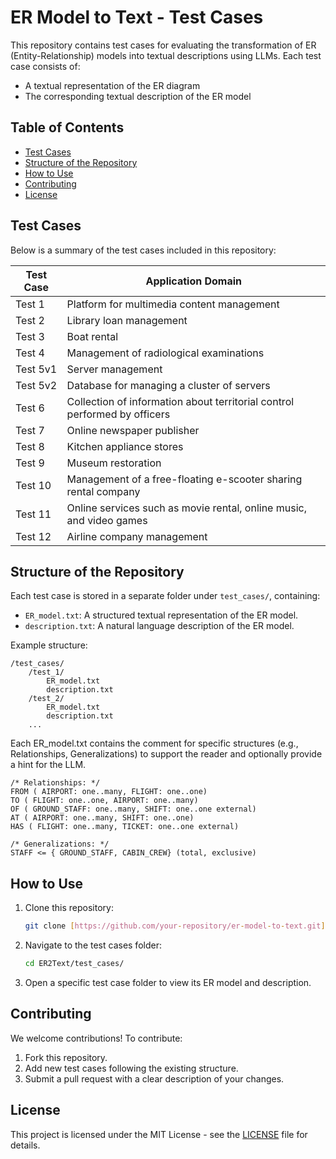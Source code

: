 # ER Model to Text - Test Cases

This repository contains test cases for evaluating the transformation of ER (Entity-Relationship) models into textual descriptions using LLMs. Each test case consists of:

- A textual representation of the ER diagram
- The corresponding textual description of the ER model

## Table of Contents

- [Test Cases](#test-cases)
- [Structure of the Repository](#structure-of-the-repository)
- [How to Use](#how-to-use)
- [Contributing](#contributing)
- [License](#license)

## Test Cases

Below is a summary of the test cases included in this repository:

| Test Case | Application Domain                                                        |
| --------- | ------------------------------------------------------------------------- |
| Test 1    | Platform for multimedia content management                                |
| Test 2    | Library loan management                                                   |
| Test 3    | Boat rental                                                               |
| Test 4    | Management of radiological examinations                                   |
| Test 5v1  | Server management                                                         |
| Test 5v2  | Database for managing a cluster of servers                                |
| Test 6    | Collection of information about territorial control performed by officers |
| Test 7    | Online newspaper publisher                                                |
| Test 8    | Kitchen appliance stores                                                  |
| Test 9    | Museum restoration                                                        |
| Test 10   | Management of a free-floating e-scooter sharing rental company            |
| Test 11   | Online services such as movie rental, online music, and video games       |
| Test 12   | Airline company management                                                |

## Structure of the Repository

Each test case is stored in a separate folder under `test_cases/`, containing:

- `ER_model.txt`: A structured textual representation of the ER model.
- `description.txt`: A natural language description of the ER model.

Example structure:

```
/test_cases/
    /test_1/
        ER_model.txt
        description.txt
    /test_2/
        ER_model.txt
        description.txt
    ...
```

Each ER_model.txt contains the comment for specific structures (e.g., Relationships, Generalizations) to support the reader and optionally provide a hint for the LLM.

```
/* Relationships: */
FROM ( AIRPORT: one..many, FLIGHT: one..one) 
TO ( FLIGHT: one..one, AIRPORT: one..many) 
OF ( GROUND_STAFF: one..many, SHIFT: one..one external) 
AT ( AIRPORT: one..many, SHIFT: one..one) 
HAS ( FLIGHT: one..many, TICKET: one..one external) 
```

```
/* Generalizations: */ 
STAFF <= { GROUND_STAFF, CABIN_CREW} (total, exclusive) 
```

## How to Use

1. Clone this repository:
   ```bash
   git clone [https://github.com/your-repository/er-model-to-text.git](https://github.com/AndreaAvignone/ER2Text.git)
   ```
2. Navigate to the test cases folder:
   ```bash
   cd ER2Text/test_cases/
   ```
3. Open a specific test case folder to view its ER model and description.

## Contributing

We welcome contributions! To contribute:

1. Fork this repository.
2. Add new test cases following the existing structure.
3. Submit a pull request with a clear description of your changes.

## License

This project is licensed under the MIT License - see the [LICENSE](LICENSE) file for details.

